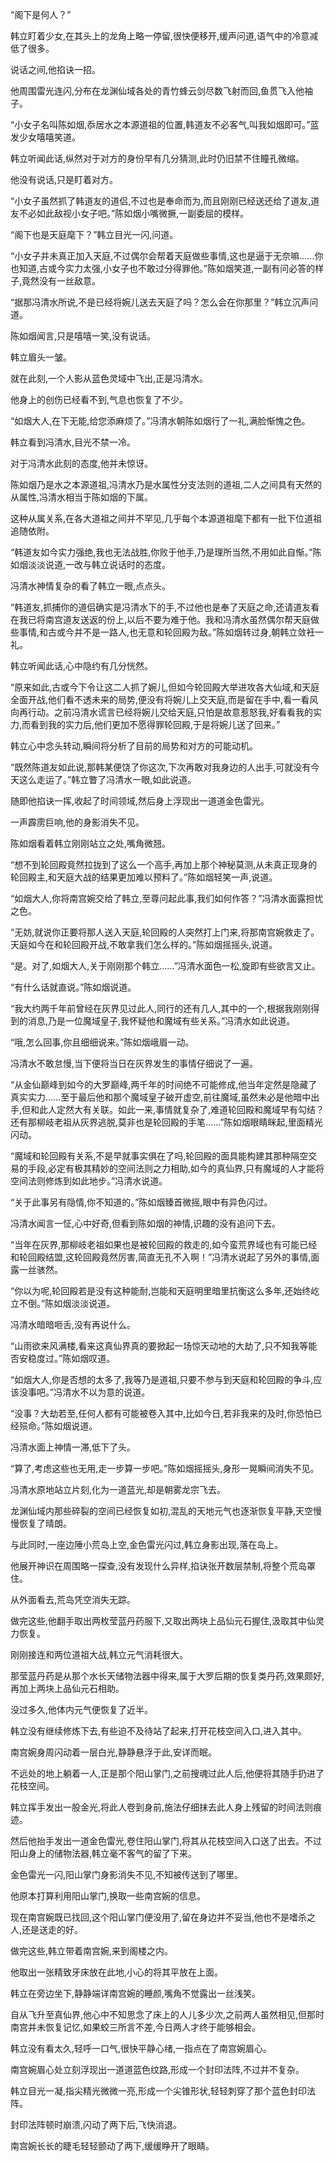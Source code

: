 
“阁下是何人？”

韩立盯着少女,在其头上的龙角上略一停留,很快便移开,缓声问道,语气中的冷意减低了很多。

说话之间,他掐诀一招。

他周围雷光连闪,分布在龙渊仙域各处的青竹蜂云剑尽数飞射而回,鱼贯飞入他袖子。

“小女子名叫陈如烟,忝居水之本源道祖的位置,韩道友不必客气,叫我如烟即可。”蓝发少女嘻嘻笑道。

韩立听闻此话,纵然对于对方的身份早有几分猜测,此时仍旧禁不住瞳孔微缩。

他没有说话,只是盯着对方。

“小女子虽然抓了韩道友的道侣,不过也是奉命而为,而且刚刚已经送还给了道友,道友不必如此敌视小女子吧。”陈如烟小嘴微撅,一副委屈的模样。

“阁下也是天庭麾下？”韩立目光一闪,问道。

“小女子并未真正加入天庭,不过偶尔会帮着天庭做些事情,这也是逼于无奈嘛……你也知道,古或今实力太强,小女子也不敢过分得罪他。”陈如烟笑道,一副有问必答的样子,竟然没有一丝敌意。

“据那冯清水所说,不是已经将婉儿送去天庭了吗？怎么会在你那里？”韩立沉声问道。

陈如烟闻言,只是嘻嘻一笑,没有说话。

韩立眉头一皱。

就在此刻,一个人影从蓝色灵域中飞出,正是冯清水。

他身上的创伤已经看不到,气息也恢复了不少。

“如烟大人,在下无能,给您添麻烦了。”冯清水朝陈如烟行了一礼,满脸惭愧之色。

韩立看到冯清水,目光不禁一冷。

对于冯清水此刻的态度,他并未惊讶。

陈如烟乃是水之本源道祖,冯清水乃是水属性分支法则的道祖,二人之间具有天然的从属性,冯清水相当于陈如烟的下属。

这种从属关系,在各大道祖之间并不罕见,几乎每个本源道祖麾下都有一批下位道祖追随依附。

“韩道友如今实力强绝,我也无法战胜,你败于他手,乃是理所当然,不用如此自惭。”陈如烟淡淡说道,一改与韩立说话时的态度。

冯清水神情复杂的看了韩立一眼,点点头。

“韩道友,抓捕你的道侣确实是冯清水下的手,不过他也是奉了天庭之命,还请道友看在我已将南宫道友送返的份上,以后不要为难于他。我和冯清水虽然偶尔帮天庭做些事情,和古或今并不是一路人,也无意和轮回殿为敌。”陈如烟转过身,朝韩立敛衽一礼。

韩立听闻此话,心中隐约有几分恍然。

“原来如此,古或今下令让这二人抓了婉儿,但如今轮回殿大举进攻各大仙域,和天庭全面开战,他们看不透未来的局势,便没有将婉儿上交天庭,而是留在手中,看一看风向再行动。之前冯清水谎言已经将婉儿交给天庭,只怕是故意惹怒我,好看看我的实力,而看到我的实力后,他们更加不愿得罪轮回殿,于是将婉儿送了回来。”

韩立心中念头转动,瞬间将分析了目前的局势和对方的可能动机。

“既然陈道友如此说,那韩某便饶了你这次,下次再敢对我身边的人出手,可就没有今天这么走运了。”韩立瞥了冯清水一眼,如此说道。

随即他掐诀一挥,收起了时间领域,然后身上浮现出一道道金色雷光。

一声霹雳巨响,他的身影消失不见。

陈如烟看着韩立刚刚站立之处,嘴角微翘。

“想不到轮回殿竟然拉拢到了这么一个高手,再加上那个神秘莫测,从未真正现身的轮回殿主,和天庭大战的结果更加难以预料了。”陈如烟轻笑一声,说道。

“如烟大人,你将南宫婉交给了韩立,至尊问起此事,我们如何作答？”冯清水面露担忧之色。

“无妨,就说你正要将那人送入天庭,轮回殿的人突然打上门来,将那南宫婉救走了。天庭如今在和轮回殿开战,不敢拿我们怎么样的。”陈如烟摇摇头,说道。

“是。对了,如烟大人,关于刚刚那个韩立……”冯清水面色一松,旋即有些欲言又止。

“有什么话就直说。”陈如烟说道。

“我大约两千年前曾经在灰界见过此人,同行的还有几人,其中的一个,根据我刚刚得到的消息,乃是一位魔域皇子,我怀疑他和魔域有些关系。”冯清水如此说道。

“哦,怎么回事,你且细细说来。”陈如烟峨眉一动。

冯清水不敢怠慢,当下便将当日在灰界发生的事情仔细说了一遍。

“从金仙巅峰到如今的大罗巅峰,两千年的时间绝不可能修成,他当年定然是隐藏了真实实力……至于最后他和那个魔域皇子破开虚空,前往魔域,虽然未必是他暗中出手,但和此人定然大有关联。如此一来,事情就复杂了,难道轮回殿和魔域早有勾结？还有那柳岐老祖从灰界逃脱,莫非也是轮回殿的手笔……”陈如烟眼睛眯起,里面精光闪动。

“魔域和轮回殿有关系,不是早就事实俱在了吗,轮回殿的面具能构建其那种隔空交易的手段,必定有极其精妙的空间法则之力相助,如今的真仙界,只有魔域的人才能将空间法则修炼到如此地步。”冯清水说道。

“关于此事另有隐情,你不知道的。”陈如烟臻首微摇,眼中有异色闪过。

冯清水闻言一怔,心中好奇,但看到陈如烟的神情,识趣的没有追问下去。

“当年在灰界,那柳岐老祖如果也是被轮回殿的救走的,如今蛮荒界域也有可能已经和轮回殿结盟,这轮回殿竟然厉害,简直无孔不入啊！”冯清水说起了另外的事情,面露一丝骇然。

“你以为呢,轮回殿若是没有这种能耐,岂能和天庭明里暗里抗衡这么多年,还始终屹立不倒。”陈如烟淡淡说道。

冯清水暗暗咂舌,没有再说什么。

“山雨欲来风满楼,看来这真仙界真的要掀起一场惊天动地的大劫了,只不知我等能否安稳度过。”陈如烟叹道。

“如烟大人,你是否想的太多了,我等乃是道祖,只要不参与到天庭和轮回殿的争斗,应该没事吧。”冯清水不以为意的说道。

“没事？大劫若至,任何人都有可能被卷入其中,比如今日,若非我来的及时,你恐怕已经殒命。”陈如烟说道。

冯清水面上神情一滞,低下了头。

“算了,考虑这些也无用,走一步算一步吧。”陈如烟摇摇头,身形一晃瞬间消失不见。

冯清水原地站立片刻,化为一道蓝光,却是朝雾龙宗飞去。

龙渊仙域内那些碎裂的空间已经恢复如初,混乱的天地元气也逐渐恢复平静,天空慢慢恢复了晴朗。

与此同时,一座边陲小荒岛上空,金色雷光闪过,韩立身影出现,落在岛上。

他展开神识在周围略一探查,没有发现什么异样,掐诀张开数层禁制,将整个荒岛罩住。

从外面看去,荒岛凭空消失无踪。

做完这些,他翻手取出两枚莹蓝丹药服下,又取出两块上品仙元石握住,汲取其中仙灵力恢复。

刚刚接连和两位道祖大战,韩立元气消耗很大。

那莹蓝丹药是从那个水长天储物法器中得来,属于大罗后期的恢复类丹药,效果颇好,再加上两块上品仙元石相助。

没过多久,他体内元气便恢复了近半。

韩立没有继续修炼下去,有些迫不及待站了起来,打开花枝空间入口,进入其中。

南宫婉身周闪动着一层白光,静静悬浮于此,安详而眠。

不远处的地上躺着一人,正是那个阳山掌门,之前搜魂过此人后,他便将其随手扔进了花枝空间。

韩立挥手发出一股金光,将此人卷到身前,施法仔细抹去此人身上残留的时间法则痕迹。

然后他抬手发出一道金色雷光,卷住阳山掌门,将其从花枝空间入口送了出去。不过阳山身上的储物法器,韩立毫不客气的留了下来。

金色雷光一闪,阳山掌门身影消失不见,不知被传送到了哪里。

他原本打算利用阳山掌门,换取一些南宫婉的信息。

现在南宫婉既已找回,这个阳山掌门便没用了,留在身边并不妥当,他也不是嗜杀之人,还是送走的好。

做完这些,韩立带着南宫婉,来到阁楼之内。

他取出一张精致牙床放在此地,小心的将其平放在上面。

韩立在旁边坐下,静静端详南宫婉的睡颜,嘴角不觉露出一丝浅笑。

自从飞升至真仙界,他心中不知思念了床上的人儿多少次,之前两人虽然相见,但那时南宫并未恢复记忆,如果蛟三所言不差,今日两人才终于能够相会。

韩立没有看太久,轻呼一口气,很快平静心绪,一指点在了南宫婉眉心。

南宫婉眉心处立刻浮现出一道道蓝色纹路,形成一个封印法阵,不过并不复杂。

韩立目光一凝,指尖精光微微一亮,形成一个尖锥形状,轻轻刺穿了那个蓝色封印法阵。

封印法阵顿时崩溃,闪动了两下后,飞快消退。

南宫婉长长的睫毛轻轻颤动了两下,缓缓睁开了眼睛。